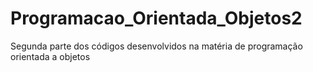 # Programacao_Orientada_Objetos2
Segunda parte dos códigos desenvolvidos na matéria de programação orientada a objetos
